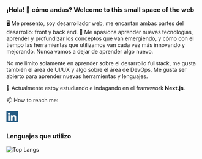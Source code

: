 ### ¡Hola! 👋 cómo andas? Welcome to this small space of the web

🖥️ Me presento, soy desarrollador web, me encantan ambas partes del desarrollo: front y back end. 📘 Me apasiona aprender nuevas tecnologías, aprender y profundizar los conceptos que van emergiendo, y cómo con el tiempo las herramientas que utilizamos van cada vez más innovando y mejorando. Nunca vamos a dejar de aprender algo nuevo. 

No me limito solamente en aprender sobre el desarrollo fullstack, me gusta también el área de UI/UX y algo sobre el área de DevOps. Me gusta ser abierto para aprender nuevas herramientas y lenguajes.

🌱 Actualmente estoy estudiando e indagando en el framework **Next.js**.

📫 How to reach me: 
<p>
  <a href="https://www.linkedin.com/in/elias-pereyra-gomez/"><img height="30" src="https://github.com/EliasPereyra/EliasPereyra/blob/main/linkedin-logo.png?raw=true&bg_color=191E27" /></a>
</p>

### Lenguajes que utilizo 

![Top Langs](https://github-readme-stats.vercel.app/api/top-langs/?username=eliaspereyra&layout=compact&hide_border=true)

<!--
**EliasPereyra/EliasPereyra** is a ✨ _special_ ✨ repository because its `README.md` (this file) appears on your GitHub profile.

Here are some ideas to get you started:

- 🔭 I’m currently working on ...
- 
- 👯 I’m looking to collaborate on ...
- 🤔 I’m looking for help with ...
- 💬 Ask me about ...

- 😄 Pronouns: ...
- ⚡ Fun fact: ...
-->
